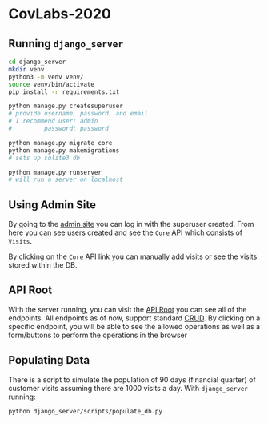 # CovLabs-2020
## Running `django_server`
```bash
cd django_server
mkdir venv
python3 -m venv venv/
source venv/bin/activate
pip install -r requirements.txt

python manage.py createsuperuser
# provide username, password, and email
# I recommend user: admin
#         password: password

python manage.py migrate core
python manage.py makemigrations
# sets up sqlite3 db

python manage.py runserver
# will run a server on localhost
```
## Using Admin Site
By going to the [admin site](http://localhost:8000/admin) you can log in with the superuser created. From here you can see users created and see the `Core` API which consists of `Visits`.

By clicking on the `Core` API link you can manually add visits or see the visits stored within the DB.

## API Root
With the server running, you can visit the [API Root](http://localhost:8000/api/) you can see all of the endpoints. All endpoints as of now, support standard [CRUD](https://www.codecademy.com/articles/what-is-crud). By clicking on a specific endpoint, you will be able to see the allowed operations as well as a form/buttons to perform the operations in the browser

## Populating Data
There is a script to simulate the population of 90 days (financial quarter) of customer visits assuming there are 1000 visits a day.
With `django_server` running:
```bash
python django_server/scripts/populate_db.py
```
